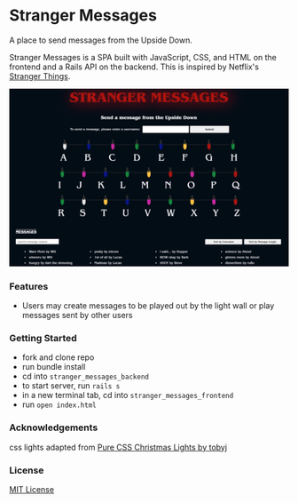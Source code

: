 # Stranger Messages

A place to send messages from the Upside Down. 

Stranger Messages is a SPA built with JavaScript, CSS, and HTML on the frontend and a Rails API on the backend. This is inspired by Netflix's <a href="https://www.netflix.com/title/80057281">Stranger Things</a>.

![Stranger Messages Screenshot](stranger_messages_frontend/images/SM_screenshot.png)

### Features
* Users may create messages to be played out by the light wall or play messages sent by other users

### Getting Started
* fork and clone repo
* run bundle install
* cd into `stranger_messages_backend` 
* to start server, run `rails s`
* in a new terminal tab, cd into `stranger_messages_frontend` 
* run `open index.html`

### Acknowledgements
css lights adapted from <a href="https://codepen.io/tobyj/pen/QjvEex">Pure CSS Christmas Lights by tobyj</a>

### License
<a href="https://github.com/Waffles4Ransom/stranger_messages/blob/master/LICENSE">MIT License</a>